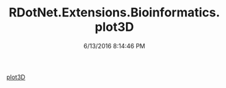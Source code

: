 ﻿---
title: RDotNet.Extensions.Bioinformatics.plot3D
date: 6/13/2016 8:14:46 PM
---

[plot3D](T-RDotNet.Extensions.Bioinformatics.plot3D.plot3D.html)
